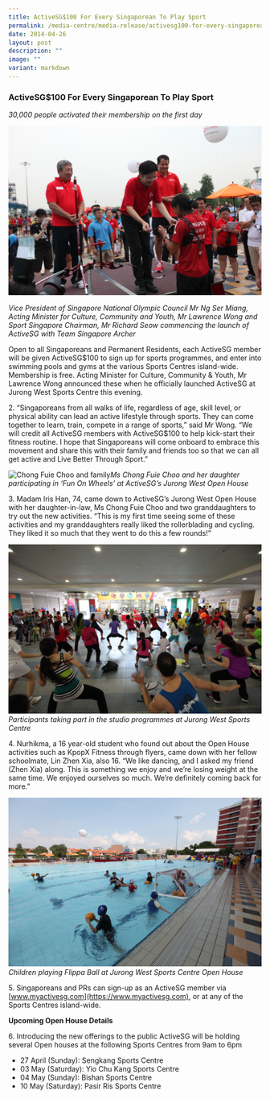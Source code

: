 ```yaml
---
title: ActiveSG$100 For Every Singaporean To Play Sport
permalink: /media-centre/media-release/activesg100-for-every-singaporean-to-play-sport/
date: 2014-04-26
layout: post
description: ""
image: ""
variant: markdown
---
```

### **ActiveSG$100 For Every Singaporean To Play Sport**

_30,000 people activated their membership on the first day_

![VP Ng Ser Miang Ag Min Mr Lawrence Wong and Mr Richard Seow commencing the launch of ActiveSG](/images/Media%20Centre/Media%20Release/2014/April/Mr%20Ng%20Ser%20Miang%20Ag%20Min%20Mr%20Lawrence%20Wong%20and%20Mr%20Richard%20Seow%20commencing%20the%20launch%20of%20ActiveSG.jpeg)

_Vice President of Singapore National Olympic Council Mr Ng Ser Miang, Acting Minister for Culture, Community and Youth, Mr Lawrence Wong and Sport Singapore Chairman, Mr Richard Seow commencing the launch of ActiveSG with Team Singapore Archer_  

Open to all Singaporeans and Permanent Residents, each ActiveSG member will be given ActiveSG$100 to sign up for sports programmes, and enter into swimming pools and gyms at the various Sports Centres island-wide. Membership is free. Acting Minister for Culture, Community &amp; Youth, Mr Lawrence Wong announced these when he officially launched ActiveSG at Jurong West Sports Centre this evening.  

2\. “Singaporeans from all walks of life, regardless of age, skill level, or physical ability can lead an active lifestyle through sports. They can come together to learn, train, compete in a range of sports,” said Mr Wong. “We will credit all ActiveSG members with ActiveSG$100 to help kick-start their fitness routine. I hope that Singaporeans will come onboard to embrace this movement and share this with their family and friends too so that we can all get active and Live Better Through Sport.”

![Chong Fuie Choo and family](/images/Media%20Centre/Media%20Release/2014/April/Chong%20Fuie%20Choo%20and%20family.jpeg)_Ms Chong Fuie Choo and her daughter participating in ‘Fun On Wheels’ at ActiveSG’s Jurong West Open House_

3\. Madam Iris Han, 74, came down to ActiveSG’s Jurong West Open House with her daughter-in-law, Ms Chong Fuie Choo and two granddaughters to try out the new activities. “This is my first time seeing some of these activities and my granddaughters really liked the rollerblading and cycling. They liked it so much that they went to do this a few rounds!”

![Participants taking part in the studio programmes at Jurong West Sports Centre](/images/Media%20Centre/Media%20Release/2014/April/Participants%20taking%20part%20in%20the%20studio%20programmes%20at%20Jurong%20West%20Sports%20Centre.jpeg)_Participants taking part in the studio programmes at Jurong West Sports Centre_

4\. Nurhikma, a 16 year-old student who found out about the Open House activities such as KpopX Fitness through flyers, came down with her fellow schoolmate, Lin Zhen Xia, also 16. “We like dancing, and I asked my friend (Zhen Xia) along. This is something we enjoy and we’re losing weight at the same time. We enjoyed ourselves so much. We’re definitely coming back for more.”

![Children playing Flippa Ball](/images/Media%20Centre/Media%20Release/2014/April/Children%20playing%20Flippa%20Ball.jpeg)_Children playing Flippa Ball at Jurong West Sports Centre Open House_

5\. Singaporeans and PRs can sign-up as an ActiveSG member via [www.myactivesg.com](https://www.myactivesg.com), or at any of the Sports Centres island-wide.

**Upcoming Open House Details**  

6\. Introducing the new offerings to the public ActiveSG will be holding several Open houses at the following Sports Centres from 9am to 6pm

* 27 April (Sunday): Sengkang Sports Centre 
* 03 May (Saturday): Yio Chu Kang Sports Centre 
* 04 May (Sunday): Bishan Sports Centre
* 10 May (Saturday): Pasir Ris Sports Centre  

